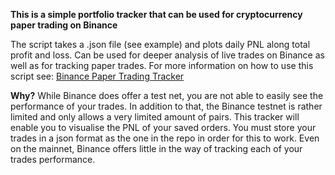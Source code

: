**This is a simple portfolio tracker that can be used for cryptocurrency paper trading on Binance**

The script takes a .json file (see example) and plots daily PNL along total profit and loss. Can be used for deeper analysis of live trades on Binance as well as for tracking paper trades.
For more information on how to use this script see:  [Binance Paper Trading Tracker](https://cryptomaton.org)

**Why?**
While Binance does offer a test net, you are not able to easily see the performance of your trades. In addition to that, the Binance testnet is rather limited and only allows a very limited amount of pairs.
This tracker will enable you to visualise the PNL of  your saved orders. You must store your trades in a json format as the one in the repo in order for this to work.
Even on the mainnet, Binance offers little in the way of tracking each of your trades performance.
